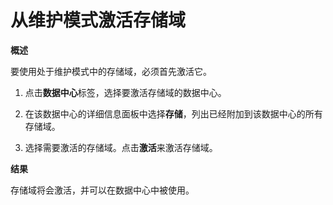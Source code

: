 # 从维护模式激活存储域

**概述**

要使用处于维护模式中的存储域，必须首先激活它。

1. 点击**数据中心**标签，选择要激活存储域的数据中心。

2. 在该数据中心的详细信息面板中选择**存储**，列出已经附加到该数据中心的所有存储域。

3. 选择需要激活的存储域。点击**激活**来激活存储域。

**结果**

存储域将会激活，并可以在数据中心中被使用。

